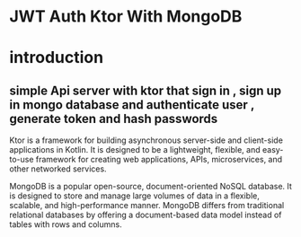 # JWT Auth Ktor With MongoDB

# introduction 
## simple Api server with ktor that sign in , sign up in mongo database and authenticate user , generate token and hash passwords    

Ktor is a framework for building asynchronous server-side and client-side applications in Kotlin.
It is designed to be a lightweight, flexible, and easy-to-use framework for creating web applications, APIs, microservices, and other networked services.

MongoDB is a popular open-source, document-oriented NoSQL database. 
It is designed to store and manage large volumes of data in a flexible, scalable, and high-performance manner. 
MongoDB differs from traditional relational databases by offering a document-based data model instead of tables with rows and columns.
